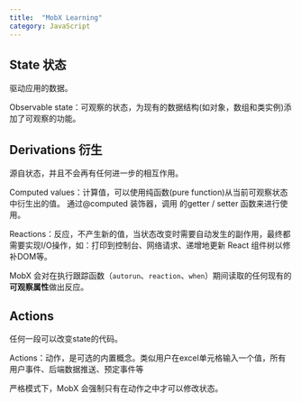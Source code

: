 ```yaml
---
title:  "MobX Learning"
category: JavaScript
---
```

## State 状态

驱动应用的数据。

Observable state：可观察的状态，为现有的数据结构(如对象，数组和类实例)添加了可观察的功能。

## Derivations 衍生

源自状态，并且不会再有任何进一步的相互作用。

Computed values：计算值，可以使用纯函数(pure function)从当前可观察状态中衍生出的值。 通过@computed 装饰器，调用 的getter / setter 函数来进行使用。

Reactions：反应，不产生新的值，当状态改变时需要自动发生的副作用，最终都需要实现I/O操作，如：打印到控制台、网络请求、递增地更新 React 组件树以修补DOM等。

MobX 会对在执行跟踪函数（`autorun`、`reaction`、`when`）期间读取的任何现有的**可观察属性**做出反应。

## Actions

任何一段可以改变state的代码。

Actions：动作，是可选的内置概念。类似用户在excel单元格输入一个值，所有用户事件、后端数据推送、预定事件等

严格模式下，MobX 会强制只有在动作之中才可以修改状态。